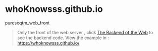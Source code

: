 # whoKnowsss.github.io
pureseqtm_web_front





> Only the front of the web server , click [The Backend of the Web](https://github.com/whoKnowsss/pureseqtm_web) to see the backend code.
>  View  the example  in : https://whoknowsss.github.io/
